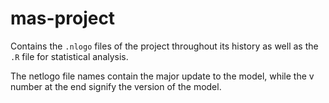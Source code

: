 # mas-project
Contains the `.nlogo` files of the project throughout its history as well as the `.R` file for statistical analysis.

The netlogo file names contain the major update to the model, while the v number at the end signify the version of the model.
